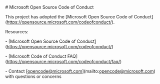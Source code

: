 \# Microsoft Open Source Code of Conduct



This project has adopted the \[Microsoft Open Source Code of Conduct](https://opensource.microsoft.com/codeofconduct/).



Resources:



\- \[Microsoft Open Source Code of Conduct](https://opensource.microsoft.com/codeofconduct/)

\- \[Microsoft Code of Conduct FAQ](https://opensource.microsoft.com/codeofconduct/faq/)

\- Contact \[opencode@microsoft.com](mailto:opencode@microsoft.com) with questions or concerns

